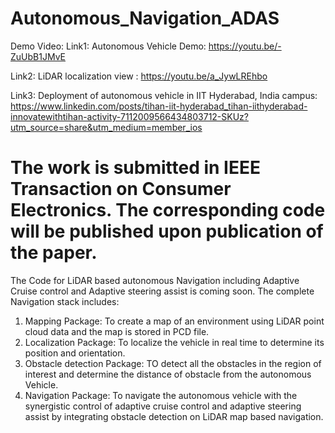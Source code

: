 # Autonomous_Navigation_ADAS

Demo Video:
Link1: Autonomous Vehicle Demo: https://youtu.be/-ZuUbB1JMvE  


Link2: LiDAR localization view : https://youtu.be/a_JywLREhbo



Link3: Deployment of autonomous vehicle in IIT Hyderabad, India campus: https://www.linkedin.com/posts/tihan-iit-hyderabad_tihan-iithyderabad-innovatewithtihan-activity-7112009566434803712-SKUz?utm_source=share&utm_medium=member_ios


# The work is submitted in IEEE Transaction on Consumer Electronics. The corresponding code will be published upon publication of the paper.


The Code for LiDAR based autonomous Navigation including Adaptive Cruise control and Adaptive steering assist is coming soon. The complete Navigation stack includes:

1) Mapping Package: To create a map of an environment using LiDAR point cloud data and the map is stored in PCD file.
2) Localization Package: To localize the vehicle in real time to determine its position and orientation.
3) Obstacle detection Package: TO detect all the obstacles in the region of interest and determine the distance of obstacle from the autonomous Vehicle.
4) Navigation Package: To navigate the autonomous vehicle with the synergistic control of adaptive cruise control and adaptive steering assist by integrating obstacle detection on LiDAR map based navigation.
